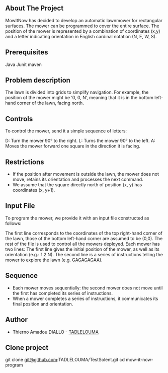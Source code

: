 ## About The Project
MowItNow has decided to develop an automatic lawnmower for rectangular surfaces. 
The mower can be programmed to cover the entire surface. The position of the mower is represented by a combination of coordinates (x,y) and a letter indicating orientation in English cardinal notation (N, E, W, S).

## Prerequisites
Java
Junit
maven

## Problem description
The lawn is divided into grids to simplify navigation. For example, the position of the mower might be ‘0, 0, N’, meaning that it is in the bottom left-hand corner of the lawn, facing north.

## Controls
To control the mower, send it a simple sequence of letters:

D: Turn the mower 90° to the right.
L: Turns the mower 90° to the left.
A: Moves the mower forward one square in the direction it is facing.

## Restrictions

* If the position after movement is outside the lawn, the mower does not move, retains its orientation and processes the next command.
* We assume that the square directly north of position (x, y) has coordinates (x, y+1).

## Input File
To program the mower, we provide it with an input file constructed as follows:

The first line corresponds to the coordinates of the top right-hand corner of the lawn, those of the bottom left-hand corner are assumed to be (0,0).
The rest of the file is used to control all the mowers deployed. Each mower has two lines:
The first line gives the initial position of the mower, as well as its orientation (e.g.: 1 2 N).
The second line is a series of instructions telling the mower to explore the lawn (e.g. GAGAGAGAA).

## Sequence

* Each mower moves sequentially: the second mower does not move until the first has completed its series of instructions.
* When a mower completes a series of instructions, it communicates its final position and orientation.

## Author
* Thierno Amadou DIALLO - [TADLELOUMA](https://github.com/romankh3)

## Clone project
git clone git@github.com:TADLELOUMA/TestSolent.git
cd mow-it-now-program

